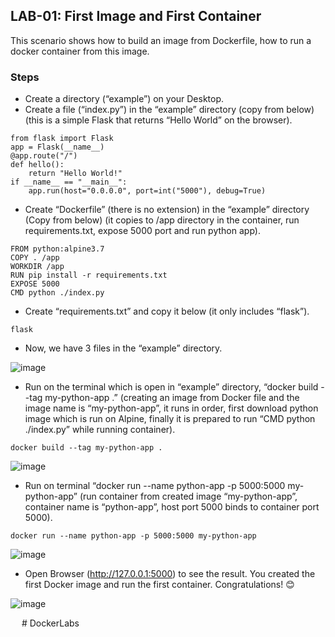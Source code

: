 ## LAB-01: First Image and First Container

This scenario shows how to build an image from Dockerfile, how to run a docker container from this image.

### Steps

- Create a directory (“example”) on your Desktop.
- Create a file (“index.py”) in the “example” directory (copy from below) (this is a simple Flask that returns “Hello World” on the browser).

```
from flask import Flask
app = Flask(__name__)
@app.route("/")
def hello():
    return "Hello World!"
if __name__ == "__main__":
    app.run(host="0.0.0.0", port=int("5000"), debug=True)
```

- Create “Dockerfile” (there is no extension) in the “example” directory (Copy from below) (it copies to /app directory in the container, run requirements.txt, expose 5000 port and run python app).

```
FROM python:alpine3.7
COPY . /app
WORKDIR /app
RUN pip install -r requirements.txt
EXPOSE 5000
CMD python ./index.py
```

- Create “requirements.txt” and copy it below (it only includes “flask”).

```
flask
```

- Now, we have 3 files in the “example” directory.

 ![image](https://user-images.githubusercontent.com/10358317/113274100-99299900-92dd-11eb-9431-a1839dd0b280.png)



- Run on the terminal which is open in “example” directory, “docker build --tag my-python-app .” (creating an image from Docker file and the image name is “my-python-app”, it runs in order, first download python image which is run on Alpine, finally it is prepared to run “CMD python ./index.py” while running container).

```
docker build --tag my-python-app .
```

![image](https://user-images.githubusercontent.com/10358317/113274060-8c0caa00-92dd-11eb-8ac3-285d1552c54d.png)


- Run on terminal “docker run --name python-app -p 5000:5000 my-python-app” (run container from created image “my-python-app”, container name is “python-app”, host port 5000 binds to container port 5000).

```
docker run --name python-app -p 5000:5000 my-python-app
```

![image](https://user-images.githubusercontent.com/10358317/113274079-92028b00-92dd-11eb-9902-da00b07602bb.png)


- Open Browser (http://127.0.0.1:5000) to see the result. You created the first Docker image and run the first container. Congratulations! 😊 

 ![image](https://user-images.githubusercontent.com/10358317/113274597-2967de00-92de-11eb-8a76-1b1adde27f3a.png)

 
#   D o c k e r L a b s  
 